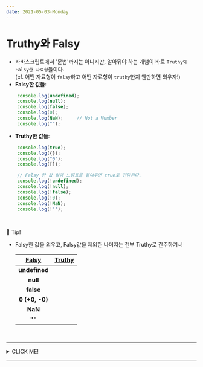```yaml
---
date: 2021-05-03-Monday
---
```


# Truthy와 Falsy 

- 자바스크립트에서 '문법'까지는 아니지만, 알아둬야 하는 개념이 바로 `Truthy와 Falsy한 자료형`들이다.   
(cf. 어떤 자료형이 `falsy`하고 어떤 자료형이 `truthy`한지 웬만하면 외우자!)  
- **Falsy한 값들**:
```javascript
	console.log(undefined);
	console.log(null);
	console.log(false);
	console.log(0);
	console.log(NaN);     // Not a Number
	console.log("");
```
- **Truthy한 값들**:
```javascript
	console.log(true);
	console.log({});
	console.log("0");
	console.log([]);

	// Falsy 한 값 앞에 느낌표를 붙여주면 true로 전환된다.
	console.log(!undefined);
	console.log(!null);
	console.log(!false);
	console.log(!0);
	console.log(!NaN);
	console.log(!'');
```

<br>

📌 Tip!   
- Falsy한 값을 외우고, Falsy값을 제외한 나머지는 전부 Truthy로 간주하기~! 

	|<u>Falsy</u>|<u>Truthy</u>|
	|:---:|:---:|
	|**undefined**||
	|**null**||
	|**false**||
	|**0 (+0, -0)**||
	|**NaN**||
	|**""**||

<br>

---
<details>
<summary>CLICK ME!</summary>

- cf. 
	- https://velog.io/@yj6151122/Javascript-Truthy%EC%99%80-Falsy
	- https://yeon-js.tistory.com/14
	- https://learnjs.vlpt.us/useful/02-truthy-and-falsy.html?q=

</details>

---
